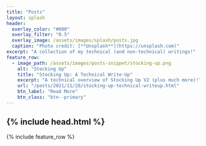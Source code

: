 ```yaml
---
title: "Posts"
layout: splash
header:
  overlay_color: "#000"
  overlay_filter: "0.5"
  overlay_image: /assets/images/splash/posts.jpg
  caption: "Photo credit: [**Unsplash**](https://unsplash.com)"
excerpt: "A collection of my technical (and non-technical) writings!"
feature_row:
  - image_path: /assets/images/posts-snippet/stocking-up.png
    alt: "Stocking Up"
    title: "Stocking Up: A Technical Write-Up"
    excerpt: "A technical overview of Stocking Up V2 (plus much more)!"
    url: "/posts/2021/11/28/stocking-up-technical-writeup.html"
    btn_label: "Read More"
    btn_class: "btn--primary"
---
```


{% include head.html %}
---
{% include feature_row %}
